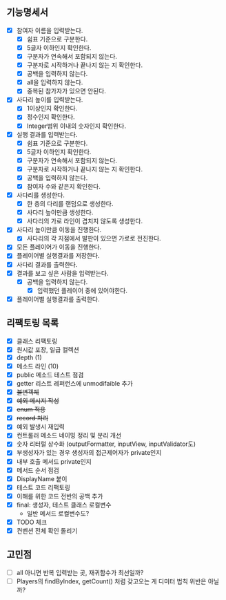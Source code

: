 ## 기능명세서
- [x] 참여자 이름을 입력받는다.
  - [x] 쉼표 기준으로 구분한다.
  - [x] 5글자 이하인지 확인한다.
  - [x] 구분자가 연속해서 포함되지 않는다.
  - [x] 구분자로 시작하거나 끝나지 않는 지 확인한다.
  - [x] 공백을 입력하지 않는다.
  - [x] all을 입력하지 않는다.
  - [x] 중복된 참가자가 있으면 안된다.
- [x] 사다리 높이를 입력받는다.
  - [x] 1이상인지 확인한다.
  - [x] 정수인지 확인한다.
  - [x] Integer범위 이내의 숫자인지 확인한다.
- [x] 실행 결과를 입력받는다.
  - [x] 쉼표 기준으로 구분한다.
  - [x] 5글자 이하인지 확인한다.
  - [x] 구분자가 연속해서 포함되지 않는다.
  - [x] 구분자로 시작하거나 끝나지 않는 지 확인한다.
  - [x] 공백을 입력하지 않는다.
  - [x] 참여자 수와 같은지 확인한다.
- [x] 사다리를 생성한다.
  - [X] 한 층의 다리를 랜덤으로 생성한다.
  - [x] 사다리 높이만큼 생성한다.
  - [x] 사다리의 가로 라인이 겹치지 않도록 생성한다.
- [x] 사다리 높이만큼 이동을 진행한다.
  - [x] 사다리의 각 지점에서 발판이 있으면 가로로 전진한다.
- [x] 모든 플레이어가 이동을 진행한다.
- [x] 플레이어별 실행결과를 저장한다.
- [x] 사다리 결과를 출력한다.
- [x] 결과를 보고 싶은 사람을 입력받는다.
  - [x] 공백을 입력하지 않는다.
    - [x] 입력했던 플레이어 중에 있어야한다.
- [x] 플레이어별 실행결과를 출력한다.

## 리팩토링 목록
- [x] 클래스 리팩토링
- [x] 원시값 포장, 일급 컬렉션
- [x] depth (1)
- [x] 메소드 라인 (10)
- [x] public 메소드 테스트 점검
- [x] getter 리스트 레퍼런스에 unmodifaible 추가
- [x] ~~불변객체~~
- [x] ~~예외 메시지 작성~~
- [x] ~~enum 적용~~
- [x] ~~record 처리~~
- [x] 예외 발생시 재입력
- [x] 컨트롤러 메소드 네이밍 정리 및 분리 개선
- [x] 숫자 리터럴 상수화 (outputFormatter, inputView, inputValidator도)
- [x] 부생성자가 있는 경우 생성자의 접근제어자가 private인지
- [x] 내부 호출 메서드 private인지
- [x] 메서드 순서 점검
- [x] DisplayName 붙이
- [x] 테스트 코드 리팩토링
- [x] 이해를 위한 코드 전반의 공백 추가
- [x] final: 생성자, 테스트 클래스 로컬변수 
  -  일반 메서드 로컬변수도?
- [x] TODO 체크
- [x] 컨벤션 전체 확인 돌리기

## 고민점
- [ ] all 아니면 반복 입력받는 곳, 재귀함수가 최선일까?
- [ ] Players의 findByIndex, getCount() 처럼 갖고오는 게 디미터 법칙 위반은 아닐까?
